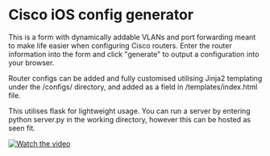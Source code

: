 # Cisco iOS config generator
This is a form with dynamically addable VLANs and port forwarding meant to make life easier when configuring Cisco routers. Enter the router information into the form and click "generate" to output a configuration into your browser.

Router configs can be added and fully customised utilising Jinja2 templating under the /configs/ directory, and added as a field in /templates/index.html file.

This utilises flask for lightweight usage. You can run a server by entering python server.py in the working directory, however this can be hosted as seen fit.

[![Watch the video](https://img.youtube.com/vi/bxJ3f00kdR8/maxresdefault.jpg)](https://www.youtube.com/watch?v=bxJ3f00kdR8)
